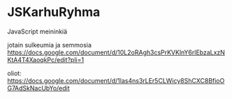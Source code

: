 JSKarhuRyhma
============

JavaScript meininkiä

jotain sulkeumia ja semmosia
https://docs.google.com/document/d/10L2oRAgh3csPrKVKlnY6rlEbzaLxzNKtA4T4XaoqkPc/edit?pli=1

oliot: 
https://docs.google.com/document/d/1las4ns3rLEr5CLWicy8ShCXC8BfioOG7AdSkNacUbYo/edit
